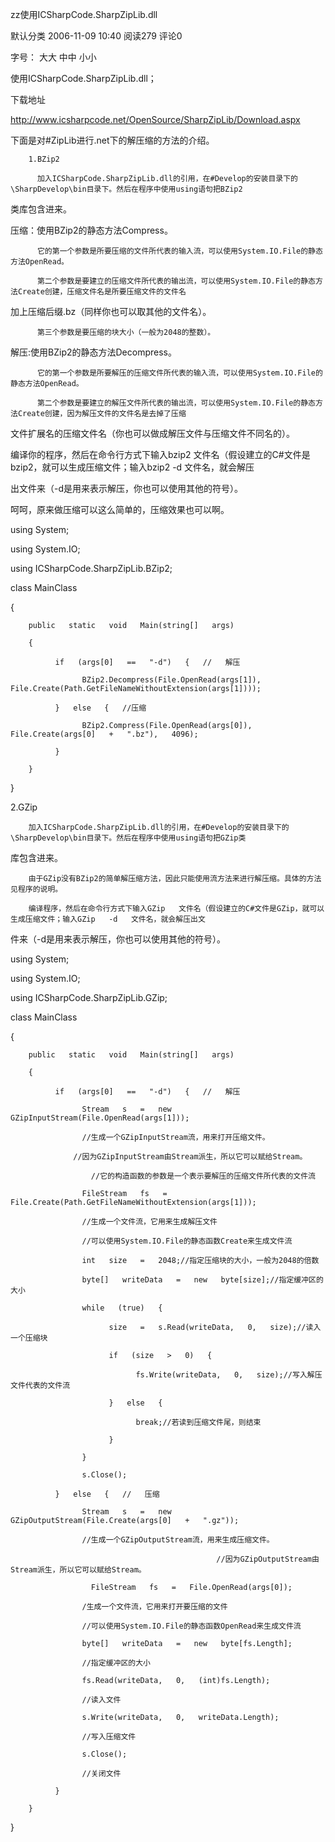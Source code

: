 ﻿zz使用ICSharpCode.SharpZipLib.dll

默认分类   2006-11-09 10:40   阅读279   评论0  

字号： 大大  中中  小小

使用ICSharpCode.SharpZipLib.dll；  

  下载地址  

  http://www.icsharpcode.net/OpenSource/SharpZipLib/Download.aspx  

   

  下面是对#ZipLib进行.net下的解压缩的方法的介绍。  

   

        1.BZip2    

          加入ICSharpCode.SharpZipLib.dll的引用，在#Develop的安装目录下的\SharpDevelop\bin目录下。然后在程序中使用using语句把BZip2  

   

  类库包含进来。    

  压缩：使用BZip2的静态方法Compress。    

          它的第一个参数是所要压缩的文件所代表的输入流，可以使用System.IO.File的静态方法OpenRead。    

          第二个参数是要建立的压缩文件所代表的输出流，可以使用System.IO.File的静态方法Create创建，压缩文件名是所要压缩文件的文件名  

   

  加上压缩后缀.bz（同样你也可以取其他的文件名）。    

          第三个参数是要压缩的块大小（一般为2048的整数）。    

   

  解压:使用BZip2的静态方法Decompress。    

          它的第一个参数是所要解压的压缩文件所代表的输入流，可以使用System.IO.File的静态方法OpenRead。    

          第二个参数是要建立的解压文件所代表的输出流，可以使用System.IO.File的静态方法Create创建，因为解压文件的文件名是去掉了压缩  

   

  文件扩展名的压缩文件名（你也可以做成解压文件与压缩文件不同名的）。    

  编译你的程序，然后在命令行方式下输入bzip2   文件名（假设建立的C#文件是bzip2，就可以生成压缩文件；输入bzip2   -d   文件名，就会解压  

   

  出文件来（-d是用来表示解压，你也可以使用其他的符号）。    

  呵呵，原来做压缩可以这么简单的，压缩效果也可以啊。    

  using   System;    

  using   System.IO;    

  using   ICSharpCode.SharpZipLib.BZip2;    

   

  class   MainClass    

  {    

        public   static   void   Main(string[]   args)    

        {    

              if   (args[0]   ==   "-d")   {   //   解压    

                    BZip2.Decompress(File.OpenRead(args[1]),   File.Create(Path.GetFileNameWithoutExtension(args[1])));    

              }   else   {   //压缩    

                    BZip2.Compress(File.OpenRead(args[0]),   File.Create(args[0]   +   ".bz"),   4096);    

              }    

        }    

  }    

  2.GZip      

        加入ICSharpCode.SharpZipLib.dll的引用，在#Develop的安装目录下的\SharpDevelop\bin目录下。然后在程序中使用using语句把GZip类  

   

  库包含进来。      

        由于GZip没有BZip2的简单解压缩方法，因此只能使用流方法来进行解压缩。具体的方法见程序的说明。    

        编译程序，然后在命令行方式下输入GZip   文件名（假设建立的C#文件是GZip，就可以生成压缩文件；输入GZip   -d   文件名，就会解压出文  

   

  件来（-d是用来表示解压，你也可以使用其他的符号）。      

   

  using   System;    

  using   System.IO;    

   

  using   ICSharpCode.SharpZipLib.GZip;    

   

  class   MainClass    

  {    

        public   static   void   Main(string[]   args)    

        {    

              if   (args[0]   ==   "-d")   {   //   解压    

                    Stream   s   =   new   GZipInputStream(File.OpenRead(args[1]));    

                    //生成一个GZipInputStream流，用来打开压缩文件。    

                  //因为GZipInputStream由Stream派生，所以它可以赋给Stream。    

                      //它的构造函数的参数是一个表示要解压的压缩文件所代表的文件流    

                    FileStream   fs   =   File.Create(Path.GetFileNameWithoutExtension(args[1]));    

                    //生成一个文件流，它用来生成解压文件    

                    //可以使用System.IO.File的静态函数Create来生成文件流    

                    int   size   =   2048;//指定压缩块的大小，一般为2048的倍数    

                    byte[]   writeData   =   new   byte[size];//指定缓冲区的大小    

                    while   (true)   {    

                          size   =   s.Read(writeData,   0,   size);//读入一个压缩块    

                          if   (size   >   0)   {    

                                fs.Write(writeData,   0,   size);//写入解压文件代表的文件流    

                          }   else   {    

                                break;//若读到压缩文件尾，则结束    

                          }    

                    }    

                    s.Close();    

              }   else   {   //   压缩    

                    Stream   s   =   new   GZipOutputStream(File.Create(args[0]   +   ".gz"));    

                    //生成一个GZipOutputStream流，用来生成压缩文件。    

                                                  //因为GZipOutputStream由Stream派生，所以它可以赋给Stream。    

                      FileStream   fs   =   File.OpenRead(args[0]);    

                    /生成一个文件流，它用来打开要压缩的文件    

                    //可以使用System.IO.File的静态函数OpenRead来生成文件流    

                    byte[]   writeData   =   new   byte[fs.Length];    

                    //指定缓冲区的大小    

                    fs.Read(writeData,   0,   (int)fs.Length);    

                    //读入文件    

                    s.Write(writeData,   0,   writeData.Length);    

                    //写入压缩文件    

                    s.Close();    

                    //关闭文件    

              }    

        }    

  }   